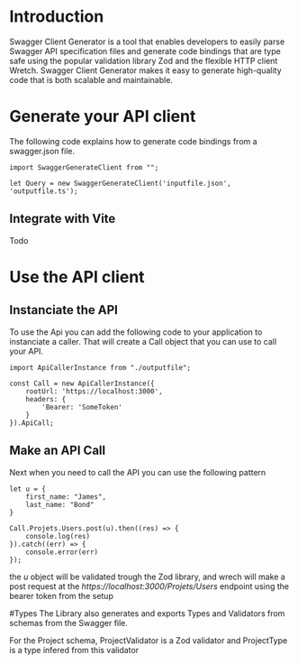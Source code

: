 # Introduction

Swagger Client Generator is a tool that enables developers to easily parse Swagger API specification files and generate code bindings that are type safe using the popular validation library Zod and the flexible HTTP client Wretch. Swagger Client Generator makes it easy to generate high-quality code that is both scalable and maintainable. 

# Generate your API client

The following code explains how to generate code bindings from a swagger.json file.

    import SwaggerGenerateClient from "";

    let Query = new SwaggerGenerateClient('inputfile.json', 'outputfile.ts');

## Integrate with Vite 

Todo


# Use the API client

## Instanciate the API
To use the Api you can add the following code to your application to instanciate a caller. That will create a Call object that you can use to call your API.

    import ApiCallerInstance from "./outputfile";

    const Call = new ApiCallerInstance({
        rootUrl: 'https://localhost:3000',
        headers: {
            'Bearer: 'SomeToken'
        }
    }).ApiCall;


## Make an API Call
Next when you need to call the API you can use the following pattern

    let u = {
        first_name: "James", 
        last_name: "Bond"
    }

    Call.Projets.Users.post(u).then((res) => {
        console.log(res)
    }).catch((err) => {
        console.error(err)
    });

the *u* object will be validated trough the Zod library, and wrech will make a post request at the *https://localhost:3000/Projets/Users* endpoint using the bearer token from the setup

#Types
The Library also generates and exports Types and Validators from schemas from the Swagger file. 

For the Project schema, ProjectValidator is a Zod validator and ProjectType is a type infered from this validator
